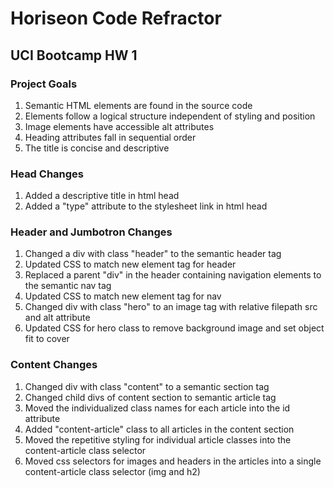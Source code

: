 # Horiseon Code Refractor
## UCI Bootcamp HW 1

### Project Goals
1. Semantic HTML elements are found in the source code
2. Elements follow a logical structure independent of styling and position
3. Image elements have accessible alt attributes
4. Heading attributes fall in sequential order
5. The title is concise and descriptive

### Head Changes
1. Added a descriptive title in html head
2. Added a "type" attribute to the stylesheet link in html head

### Header and Jumbotron Changes
1. Changed a div with class "header" to the semantic header tag
2. Updated CSS to match new element tag for header
3. Replaced a parent "div" in the header containing navigation elements to the semantic nav tag
4. Updated CSS to match new element tag for nav
5. Changed div with class "hero" to an image tag with relative filepath src and alt attribute
6. Updated CSS for hero class to remove background image and set object fit to cover

### Content Changes
1. Changed div with class "content" to a semantic section tag
2. Changed child divs of content section to semantic article tag
3. Moved the individualized class names for each article into the id attribute
4. Added "content-article" class to all articles in the content section
5. Moved the repetitive styling for individual article classes into the content-article class selector
6. Moved css selectors for images and headers in the articles into a single content-article class selector (img and h2)